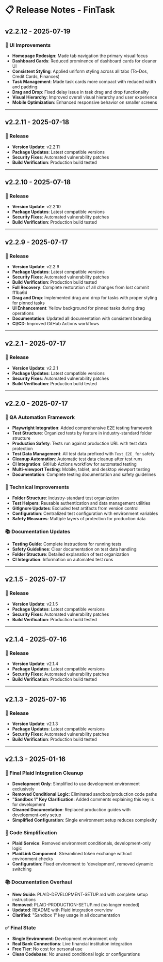 # 📋 Release Notes - FinTask

## v2.2.12 - 2025-07-19
### 🎨 UI Improvements
- **Homepage Redesign**: Made tab navigation the primary visual focus
- **Dashboard Cards**: Reduced prominence of dashboard cards for cleaner UI
- **Consistent Styling**: Applied uniform styling across all tabs (To-Dos, Credit Cards, Finances)
- **Task Management**: Made task cards more compact with reduced width and padding
- **Drag and Drop**: Fixed delay issue in task drag and drop functionality
- **Visual Hierarchy**: Improved overall visual hierarchy and user experience
- **Mobile Optimization**: Enhanced responsive behavior on smaller screens

---

## v2.2.11 - 2025-07-18
### 🚀 Release
- **Version Update**: v2.2.11
- **Package Updates**: Latest compatible versions
- **Security Fixes**: Automated vulnerability patches
- **Build Verification**: Production build tested

---


## v2.2.10 - 2025-07-18
### 🚀 Release
- **Version Update**: v2.2.10
- **Package Updates**: Latest compatible versions
- **Security Fixes**: Automated vulnerability patches
- **Build Verification**: Production build tested

---


## v2.2.9 - 2025-07-17
### 🚀 Release
- **Version Update**: v2.2.9
- **Package Updates**: Latest compatible versions
- **Security Fixes**: Automated vulnerability patches
- **Build Verification**: Production build tested
- **Full Recovery**: Complete restoration of all changes from lost commit ff1ba6d
- **Drag and Drop**: Implemented drag and drop for tasks with proper styling for pinned tasks
- **UI Enhancement**: Yellow background for pinned tasks during drag operations
- **Documentation**: Updated all documentation with consistent branding
- **CI/CD**: Improved GitHub Actions workflows

---


## v2.2.1 - 2025-07-17
### 🚀 Release
- **Version Update**: v2.2.1
- **Package Updates**: Latest compatible versions
- **Security Fixes**: Automated vulnerability patches
- **Build Verification**: Production build tested

---


## v2.2.0 - 2025-07-17
### 🧪 QA Automation Framework
- **Playwright Integration**: Added comprehensive E2E testing framework
- **Test Structure**: Organized tests by feature in industry-standard folder structure
- **Production Safety**: Tests run against production URL with test data protection
- **Test Data Management**: All test data prefixed with `Test_E2E_` for safety
- **Cleanup Automation**: Automatic test data cleanup after test runs
- **CI Integration**: GitHub Actions workflow for automated testing
- **Multi-viewport Testing**: Mobile, tablet, and desktop viewport testing
- **Documentation**: Complete testing documentation and safety guidelines

### 🔧 Technical Improvements
- **Folder Structure**: Industry-standard test organization
- **Test Helpers**: Reusable authentication and data management utilities
- **GitIgnore Updates**: Excluded test artifacts from version control
- **Configuration**: Centralized test configuration with environment variables
- **Safety Measures**: Multiple layers of protection for production data

### 📚 Documentation Updates
- **Testing Guide**: Complete instructions for running tests
- **Safety Guidelines**: Clear documentation on test data handling
- **Folder Structure**: Detailed explanation of test organization
- **CI Integration**: Information on automated test runs

---

## v2.1.5 - 2025-07-17
### 🚀 Release
- **Version Update**: v2.1.5
- **Package Updates**: Latest compatible versions
- **Security Fixes**: Automated vulnerability patches
- **Build Verification**: Production build tested

---

## v2.1.4 - 2025-07-16
### 🚀 Release
- **Version Update**: v2.1.4
- **Package Updates**: Latest compatible versions
- **Security Fixes**: Automated vulnerability patches
- **Build Verification**: Production build tested

---

## v2.1.3 - 2025-07-16
### 🚀 Release
- **Version Update**: v2.1.3
- **Package Updates**: Latest compatible versions
- **Security Fixes**: Automated vulnerability patches
- **Build Verification**: Production build tested

---

## v2.1.3 - 2025-01-16
### 🧹 Final Plaid Integration Cleanup
- **Development Only**: Simplified to use development environment exclusively
- **Removed Conditional Logic**: Eliminated sandbox/production code paths
- **"Sandbox 1" Key Clarification**: Added comments explaining this key is for development
- **Cleaned Documentation**: Replaced production guides with development-only setup
- **Simplified Configuration**: Single environment setup reduces complexity

### 🔧 Code Simplification
- **Plaid Service**: Removed environment conditionals, development-only logic
- **PlaidLink Component**: Streamlined token exchange without environment checks
- **Configuration**: Fixed environment to 'development', removed dynamic switching

### 📚 Documentation Overhaul
- **New Guide**: PLAID-DEVELOPMENT-SETUP.md with complete setup instructions
- **Removed**: PLAID-PRODUCTION-SETUP.md (no longer needed)
- **Updated**: README with Plaid integration overview
- **Clarified**: "Sandbox 1" key usage in all documentation

### ✅ Final State
- **Single Environment**: Development environment only
- **Real Bank Connections**: Live financial institution integration
- **Free Tier**: No cost for personal use
- **Clean Codebase**: No unused conditional logic or configurations